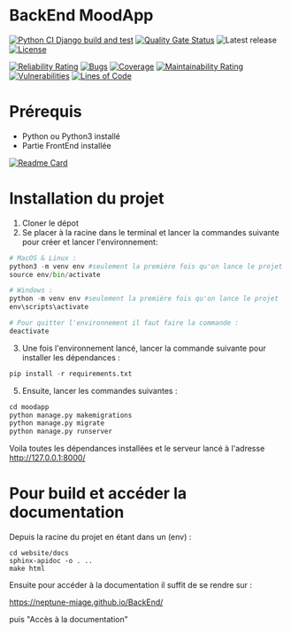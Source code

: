 # BackEnd MoodApp

[![Python CI Django build and test](https://github.com/Neptune-MIAGE/BackEnd-v2/actions/workflows/django.yml/badge.svg?branch=main)](https://github.com/Neptune-MIAGE/BackEnd-v2/actions/workflows/django.yml) [![Quality Gate Status](https://sonarcloud.io/api/project_badges/measure?project=Neptune-MIAGE_BackEnd-v2&metric=alert_status)](https://sonarcloud.io/summary/new_code?id=Neptune-MIAGE_BackEnd-v2)
![Latest release](https://img.shields.io/github/v/release/Neptune-MIAGE/BackEnd-v2) [![License](https://img.shields.io/badge/License-Apache_2.0-blue.svg)](https://opensource.org/licenses/Apache-2.0)



[![Reliability Rating](https://sonarcloud.io/api/project_badges/measure?project=Neptune-MIAGE_BackEnd-v2&metric=reliability_rating)](https://sonarcloud.io/summary/new_code?id=Neptune-MIAGE_BackEnd-v2) [![Bugs](https://sonarcloud.io/api/project_badges/measure?project=Neptune-MIAGE_BackEnd-v2&metric=bugs)](https://sonarcloud.io/summary/new_code?id=Neptune-MIAGE_BackEnd-v2) [![Coverage](https://sonarcloud.io/api/project_badges/measure?project=Neptune-MIAGE_BackEnd-v2&metric=coverage)](https://sonarcloud.io/summary/new_code?id=Neptune-MIAGE_BackEnd-v2) [![Maintainability Rating](https://sonarcloud.io/api/project_badges/measure?project=Neptune-MIAGE_BackEnd-v2&metric=sqale_rating)](https://sonarcloud.io/summary/new_code?id=Neptune-MIAGE_BackEnd-v2) [![Vulnerabilities](https://sonarcloud.io/api/project_badges/measure?project=Neptune-MIAGE_BackEnd-v2&metric=vulnerabilities)](https://sonarcloud.io/summary/new_code?id=Neptune-MIAGE_BackEnd-v2) [![Lines of Code](https://sonarcloud.io/api/project_badges/measure?project=Neptune-MIAGE_BackEnd-v2&metric=ncloc)](https://sonarcloud.io/summary/new_code?id=Neptune-MIAGE_BackEnd-v2)

# Prérequis 

- Python ou Python3 installé
- Partie FrontEnd installée

[![Readme Card](https://github-readme-stats.vercel.app/api/pin/?username=Neptune-MIAGE&repo=FrontEnd&border_color=7F3FBF&bg_color=0D1117&title_color=C9D1D9&text_color=8B949E&icon_color=7F3FBF)](https://github.com/PiravineJEYAMOHAN/composant-terminal-cat)

# Installation du projet

1. Cloner le dépot
2. Se placer à la racine dans le terminal et lancer la commandes suivante pour créer et lancer l'environnement:
```python
# MacOS & Linux :
python3 -m venv env #seulement la première fois qu'on lance le projet
source env/bin/activate

# Windows :
python -m venv env #seulement la première fois qu'on lance le projet
env\scripts\activate

# Pour quitter l'environnement il faut faire la commande :
deactivate
```
3. Une fois l'environnement lancé, lancer la commande suivante pour installer les dépendances :
```python
pip install -r requirements.txt
```
5. Ensuite, lancer les commandes suivantes :
```python
cd moodapp
python manage.py makemigrations
python manage.py migrate
python manage.py runserver
```

Voila toutes les dépendances installées et le serveur lancé à l'adresse http://127.0.0.1:8000/

# Pour build et accéder la documentation

Depuis la racine du projet en étant dans un (env) :
```
cd website/docs
sphinx-apidoc -o . ..
make html
```
Ensuite pour accéder à la documentation il suffit de se rendre sur :

https://neptune-miage.github.io/BackEnd/

puis "Accès à la documentation"


